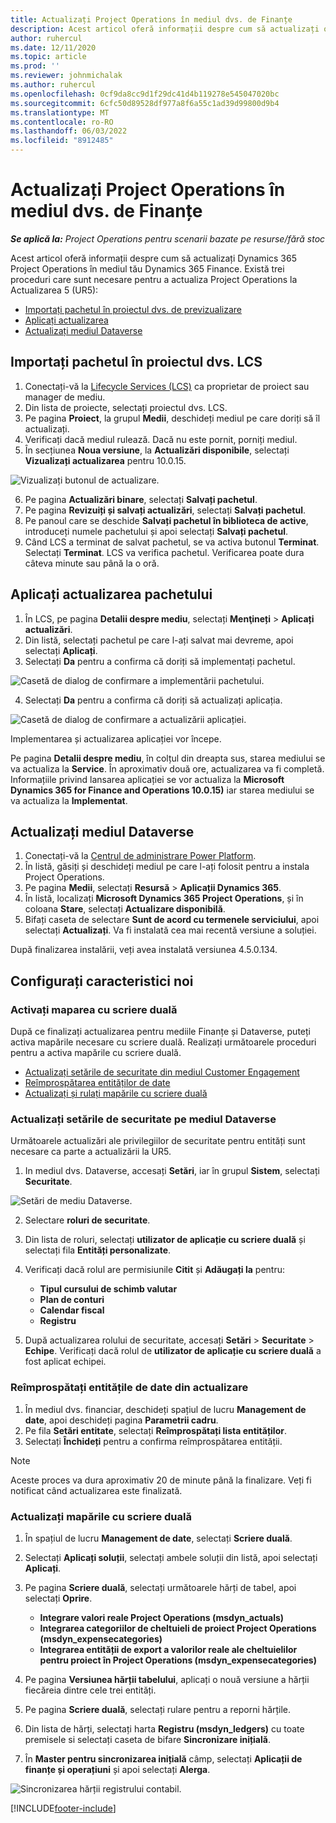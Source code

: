 ```yaml
---
title: Actualizați Project Operations în mediul dvs. de Finanțe
description: Acest articol oferă informații despre cum să actualizați operațiunile de proiect în mediul dvs. Dynamics 365 Finance.
author: ruhercul
ms.date: 12/11/2020
ms.topic: article
ms.prod: ''
ms.reviewer: johnmichalak
ms.author: ruhercul
ms.openlocfilehash: 0cf9da8cc9d1f29dc41d4b119278e545047020bc
ms.sourcegitcommit: 6cfc50d89528df977a8f6a55c1ad39d99800d9b4
ms.translationtype: MT
ms.contentlocale: ro-RO
ms.lasthandoff: 06/03/2022
ms.locfileid: "8912485"
---
```

# <a name="update-project-operations-in-your-finance-environment"></a>Actualizați Project Operations în mediul dvs. de Finanțe

_**Se aplică la:** Project Operations pentru scenarii bazate pe resurse/fără stoc_


Acest articol oferă informații despre cum să actualizați Dynamics 365 Project Operations în mediul tău Dynamics 365 Finance. Există trei proceduri care sunt necesare pentru a actualiza Project Operations la Actualizarea 5 (UR5):

- [Importați pachetul în proiectul dvs. de previzualizare](#import)
- [Aplicați actualizarea](#apply)
- [Actualizați mediul Dataverse](#update)

## <a name="import-the-package-into-your-lcs-project"></a><a name="import"></a>Importați pachetul în proiectul dvs. LCS

1. Conectați-vă la [Lifecycle Services (LCS)](https://lcs.dynamics.com/) ca proprietar de proiect sau manager de mediu.
2. Din lista de proiecte, selectați proiectul dvs. LCS.
3. Pe pagina **Proiect**, la grupul **Medii**, deschideți mediul pe care doriți să îl actualizați.
4. Verificați dacă mediul rulează. Dacă nu este pornit, porniți mediul.
5. În secțiunea **Noua versiune**, la **Actualizări disponibile**, selectați **Vizualizați actualizarea** pentru 10.0.15.

![Vizualizați butonul de actualizare.](media/view-update.png)

6. Pe pagina **Actualizări binare**, selectați **Salvați pachetul**.
7. Pe pagina **Revizuiți și salvați actualizări**, selectați **Salvați pachetul**.
8. Pe panoul care se deschide **Salvați pachetul în biblioteca de active**, introduceți numele pachetului și apoi selectați **Salvați pachetul**.
9. Când LCS a terminat de salvat pachetul, se va activa butonul **Terminat**. Selectați **Terminat**. LCS va verifica pachetul. Verificarea poate dura câteva minute sau până la o oră.


## <a name="apply-the-package-update"></a><a name="apply"></a>Aplicați actualizarea pachetului

1. În LCS, pe pagina **Detalii despre mediu**, selectați **Menţineți** > **Aplicați actualizări**.
2. Din listă, selectați pachetul pe care l-ați salvat mai devreme, apoi selectați **Aplicați**.
3. Selectați **Da** pentru a confirma că doriți să implementați pachetul.

![Casetă de dialog de confirmare a implementării pachetului.](media/confirm-package-deployment.png)

4. Selectați **Da** pentru a confirma că doriți să actualizați aplicația.

![Casetă de dialog de confirmare a actualizării aplicației.](media/confirm-application-update.png)

Implementarea și actualizarea aplicației vor începe. 

Pe pagina **Detalii despre mediu**, în colțul din dreapta sus, starea mediului se va actualiza la **Service**. În aproximativ două ore, actualizarea va fi completă. Informațiile privind lansarea aplicației se vor actualiza la **Microsoft Dynamics 365 for Finance and Operations 10.0.15)** iar starea mediului se va actualiza la **Implementat**.


## <a name="update-your-dataverse-environment"></a><a name="update"></a>Actualizați mediul Dataverse

1. Conectați-vă la [Centrul de administrare Power Platform](https://admin.powerplatform.com/).
2. În listă, găsiți și deschideți mediul pe care l-ați folosit pentru a instala Project Operations.
3. Pe pagina **Medii**, selectați **Resursă** > **Aplicații Dynamics 365**.
4. În listă, localizați **Microsoft Dynamics 365 Project Operations**, și în coloana **Stare**, selectați **Actualizare disponibilă**.
5. Bifați caseta de selectare **Sunt de acord cu termenele serviciului**, apoi selectați **Actualizați**. Va fi instalată cea mai recentă versiune a soluției.

După finalizarea instalării, veți avea instalată versiunea 4.5.0.134.

## <a name="configure-new-features"></a>Configurați caracteristici noi

### <a name="enable-dual-write-mapping"></a>Activați maparea cu scriere duală

După ce finalizați actualizarea pentru mediile Finanțe și Dataverse, puteți activa mapările necesare cu scriere duală. Realizați următoarele proceduri pentru a activa mapările cu scriere duală.

- [Actualizați setările de securitate din mediul Customer Engagement](#security)
- [Reîmprospătarea entităților de date](#refresh)
- [Actualizați și rulați mapările cu scriere duală](#run)

### <a name="update-security-settings-on-the-dataverse-environment"></a><a name="security"></a>Actualizați setările de securitate pe mediul Dataverse

Următoarele actualizări ale privilegiilor de securitate pentru entități sunt necesare ca parte a actualizării la UR5.

1. In mediul dvs. Dataverse, accesați **Setări**, iar în grupul **Sistem**, selectați **Securitate**.

![Setări de mediu Dataverse.](media/Picture21.png)

2. Selectare **roluri de securitate**.
3. Din lista de roluri, selectați **utilizator de aplicație cu scriere duală** și selectați fila **Entități personalizate**. 
4. Verificați dacă rolul are permisiunile **Citit** și **Adăugați la** pentru:

      - **Tipul cursului de schimb valutar**
      - **Plan de conturi** 
      - **Calendar fiscal** 
      - **Registru**

5. După actualizarea rolului de securitate, accesați **Setări** > **Securitate** > **Echipe**. Verificați dacă rolul de **utilizator de aplicație cu scriere duală** a fost aplicat echipei. 

### <a name="refresh-data-entities-from-the-update"></a><a name="refresh"></a>Reîmprospătați entitățile de date din actualizare

1. În mediul dvs. financiar, deschideți spațiul de lucru **Management de date**, apoi deschideți pagina **Parametrii cadru**.
2. Pe fila **Setări entitate**, selectați **Reîmprospătați lista entităților**.
3. Selectați **Închideți** pentru a confirma reîmprospătarea entității.

 > [!NOTE]
 > Aceste proces va dura aproximativ 20 de minute până la finalizare. Veți fi notificat când actualizarea este finalizată.

### <a name="update-dual-write-mappings"></a><a name="run"></a>Actualizați mapările cu scriere duală

1. În spațiul de lucru **Management de date**, selectați **Scriere duală**.
2. Selectați **Aplicați soluții**, selectați ambele soluții din listă, apoi selectați **Aplicați**.
3. Pe pagina **Scriere duală**, selectați următoarele hărți de tabel, apoi selectați **Oprire**.

    - **Integrare valori reale Project Operations (msdyn_actuals)**
    - **Integrarea categoriilor de cheltuieli de proiect Project Operations (msdyn_expensecategories)**
    - **Integrarea entității de export a valorilor reale ale cheltuielilor pentru proiect în Project Operations (msdyn_expensecategories)**

4. Pe pagina **Versiunea hărții tabelului**, aplicați o nouă versiune a hărții fiecăreia dintre cele trei entități.
5. Pe pagina **Scriere duală**, selectați rulare pentru a reporni hărțile.
6. Din lista de hărți, selectați harta **Registru (msdyn_ledgers)** cu toate premisele si selectați caseta de bifare **Sincronizare inițială**. 
7. În **Master pentru sincronizarea inițială** câmp, selectați **Aplicații de finanțe și operațiuni** și apoi selectați **Alerga**.
 
 ![Sincronizarea hărții registrului contabil.](media/DW6.png)
 


[!INCLUDE[footer-include](../includes/footer-banner.md)]